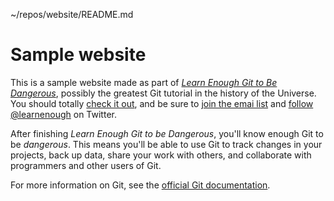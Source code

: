 ~/repos/website/README.md

# Sample website

This is a sample website made as part of [*Learn Enough Git to Be Dangerous*](https://www.learnenough.com/git-tutorial), possibly the greatest Git tutorial in the history of the Universe. You should totally [check it out](https://learnenough.com/git-tutorial), and be sure to [join the emai list](https://www.learnenough.com/#email_list) and [follow @learnenough](http://twitter.com/learnenough) on Twitter.

After finishing *Learn Enough Git to be Dangerous*, you'll know enough Git to be *dangerous*. This means you'll be able to use Git to track changes in your projects, back up data, share your work with others, and collaborate with programmers and other users of Git.

For more information on Git, see the
[official Git documentation](https://git-scm.com/).
